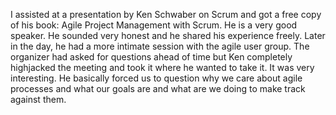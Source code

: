 I assisted at a presentation by Ken Schwaber on Scrum and got a free copy of
his book: Agile Project Management with Scrum.  He is a very good speaker.  He
sounded very honest and he shared his experience freely.  Later in the day, he
had a more intimate session with the agile user group.  The organizer had asked
for questions ahead of time but Ken completely highjacked the meeting and took
it where he wanted to take it.  It was very interesting.  He basically forced us
to question why we care about agile processes and what our goals are and what
are we doing to make track against them.
